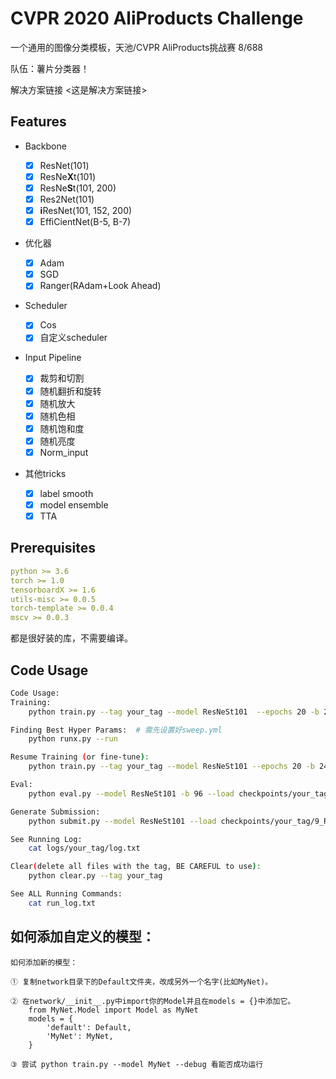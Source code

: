 # CVPR 2020 AliProducts Challenge

一个通用的图像分类模板，天池/CVPR AliProducts挑战赛 8/688

队伍：薯片分类器！

解决方案链接 <这是解决方案链接>

## Features

- Backbone
  - [x] ResNet(101)
  - [x] ResNe**X**t(101) 
  - [x] ResNe**S**t(101, 200)
  - [x] Res2Net(101)
  - [x] **i**ResNet(101, 152, 200)
  - [x] EffiCientNet(B-5, B-7)
  
- 优化器
  - [x] Adam
  - [x] SGD
  - [x] Ranger(RAdam+Look Ahead)
- Scheduler
  - [x] Cos
  - [x] 自定义scheduler
  
- Input Pipeline
  
  - [x] 裁剪和切割
  - [x] 随机翻折和旋转
  - [x] 随机放大
  - [x] 随机色相
  - [x] 随机饱和度
  - [x] 随机亮度
  - [x] Norm_input

- 其他tricks
  - [x] label smooth
  - [x] model ensemble
  - [x] TTA
## Prerequisites

```yaml
python >= 3.6
torch >= 1.0
tensorboardX >= 1.6
utils-misc >= 0.0.5
torch-template >= 0.0.4
mscv >= 0.0.3
```

都是很好装的库，不需要编译。

## Code Usage

```bash
Code Usage:
Training:
    python train.py --tag your_tag --model ResNeSt101  --epochs 20 -b 24 --gpu 0

Finding Best Hyper Params:  # 需先设置好sweep.yml
    python runx.py --run

Resume Training (or fine-tune):
    python train.py --tag your_tag --model ResNeSt101 --epochs 20 -b 24 --load checkpoints/your_tag/9_ResNeSt101.pt --resume --gpu 0

Eval:
    python eval.py --model ResNeSt101 -b 96 --load checkpoints/your_tag/9_ResNeSt101.pt --gpu 1

Generate Submission:
    python submit.py --model ResNeSt101 --load checkpoints/your_tag/9_ResNeSt101.pt -b 96 --gpu 0

See Running Log:
    cat logs/your_tag/log.txt

Clear(delete all files with the tag, BE CAREFUL to use):
    python clear.py --tag your_tag

See ALL Running Commands:
    cat run_log.txt
```

## 如何添加自定义的模型：

```
如何添加新的模型：

① 复制network目录下的Default文件夹，改成另外一个名字(比如MyNet)。

② 在network/__init__.py中import你的Model并且在models = {}中添加它。
    from MyNet.Model import Model as MyNet
    models = {
        'default': Default,
        'MyNet': MyNet,
    }

③ 尝试 python train.py --model MyNet --debug 看能否成功运行
```